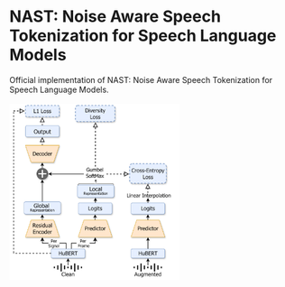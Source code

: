 # NAST: Noise Aware Speech Tokenization for Speech Language Models
Official implementation of NAST: Noise Aware Speech Tokenization for Speech Language Models. <br><br>
<img src="diagram.png" alt="diagram" style="width:60%;height:auto;"/>


